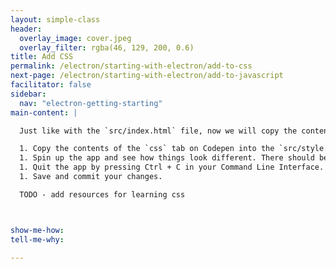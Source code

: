 ```yaml
---
layout: simple-class
header:
  overlay_image: cover.jpeg
  overlay_filter: rgba(46, 129, 200, 0.6)
title: Add CSS
permalink: /electron/starting-with-electron/add-to-css
next-page: /electron/starting-with-electron/add-to-javascript
facilitator: false
sidebar:
  nav: "electron-getting-starting"
main-content: |

  Just like with the `src/index.html` file, now we will copy the contents for the css.

  1. Copy the contents of the `css` tab on Codepen into the `src/style.css` file.
  1. Spin up the app and see how things look different. There should be style now, but you should still be unable to play the game.
  1. Quit the app by pressing Ctrl + C in your Command Line Interface.
  1. Save and commit your changes.

  TODO - add resources for learning css



show-me-how:
tell-me-why:

---
```

